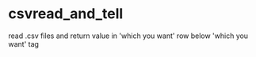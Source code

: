 # csvread_and_tell
read .csv files and return value in 'which you want' row below 'which you want' tag
